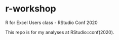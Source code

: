 # r-workshop
R for Excel Users class - RStudio Conf 2020

This repo is for my analyses at RStudio::conf(2020). 